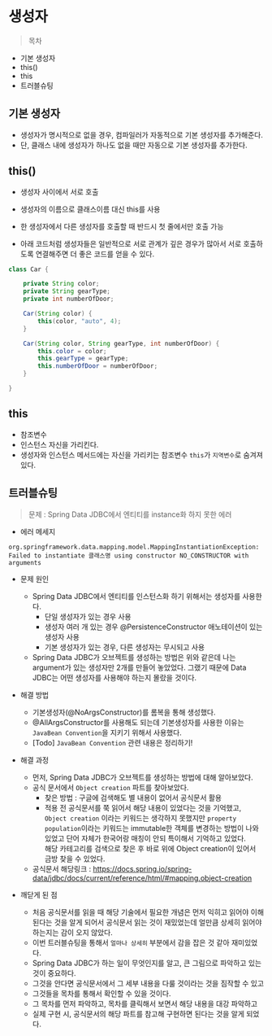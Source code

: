 # 생성자

> 목차
- 기본 생성자
- this()
- this
- 트러블슈팅


## 기본 생성자
- 생성자가 명시적으로 없을 경우, 컴파일러가 자동적으로 기본 생성자를 추가해준다.
- 단, 클래스 내에 생성자가 하나도 없을 때만 자동으로 기본 생성자를 추가한다.

## this()
- 생성자 사이에서 서로 호출
- 생성자의 이름으로 클래스이름 대신 this를 사용
- 한 생성자에서 다른 생성자를 호출할 때 반드시 첫 줄에서만 호출 가능

- 아래 코드처럼 생성자들은 일반적으로 서로 관계가 깊은 경우가 많아서 서로 호출하도록 연결해주면 더 좋은 코드를 얻을 수 있다. 
```java
class Car {

    private String color;
    private String gearType;
    private int numberOfDoor;

    Car(String color) {
        this(color, "auto", 4);
    }

    Car(String color, String gearType, int numberOfDoor) {
        this.color = color;
        this.gearType = gearType;
        this.numberOfDoor = numberOfDoor;
    }

}
```

## this
- 참조변수 
- 인스턴스 자신을 가리킨다.
- 생성자와 인스턴스 메서드에는 자신을 가리키는 참조변수 `this`가 `지역변수`로 숨겨져 있다.


## 트러블슈팅

> 문제 : Spring Data JDBC에서 엔티티를 instance화 하지 못한 에러 

- 에러 메세지  
```
org.springframework.data.mapping.model.MappingInstantiationException: 
Failed to instantiate 클래스명 using constructor NO_CONSTRUCTOR with arguments 
```

- 문제 원인
  - Spring Data JDBC에서 엔티티를 인스턴스화 하기 위해서는 생성자를 사용한다.
    - 단일 생성자가 있는 경우 사용
    - 생성자 여러 개 있는 경우 @PersistenceConstructor 애노테이션이 있는 생성자 사용
    - 기본 생성자가 있는 경우, 다른 생성자는 무시되고 사용
  - Spring Data JDBC가 오브젝트를 생성하는 방법은 위와 같은데 나는 argument가 있는 생성자만 2개를 만들어 놓았었다. 
  그랬기 때문에 Data JDBC는 어떤 생성자를 사용해야 하는지 몰랐을 것이다.

- 해결 방법
  - 기본생성자(@NoArgsConstructor)를 롬복을 통해 생성했다. 
  - @AllArgsConstructor를 사용해도 되는데 기본생성자를 사용한 이유는 `JavaBean Convention`을 지키기 위해서 사용했다.
  - [Todo] `JavaBean Convention` 관련 내용은 정리하기!
  
- 해결 과정
  - 먼저, Spring Data JDBC가 오브젝트를 생성하는 방법에 대해 알아보았다.
  - 공식 문서에서 `Object creation` 파트를 찾아보았다.
    - 찾은 방법 : 구글에 검색해도 별 내용이 없어서 공식문서 활용
    - 적용 전 공식문서를 쭉 읽어서 해당 내용이 있었다는 것을 기억했고,       
    `Object creation` 이라는 키워드는 생각하지 못했지만 `property population`이라는 키워드는 
    immutable한 객체를 변경하는 방법이 나와 있었고 단어 자체가 한국어랑 매칭이 안되 특이해서 기억하고 있었다.    
    해당 카테고리를 검색으로 찾은 후 바로 위에 Object creation이 있어서 금방 찾을 수 있었다.     
  - 공식문서 해당링크 : https://docs.spring.io/spring-data/jdbc/docs/current/reference/html/#mapping.object-creation

- 깨닫게 된 점
  - 처음 공식문서를 읽을 때 해당 기술에서 필요한 개념은 먼저 익히고 읽어야 이해 된다는 것을 알게 되어서 공식문서 읽는 것이 재밌었는데 얼만큼 상세히 읽어야 하는지는 감이 오지 않았다.
  - 이번 트러블슈팅을 통해서 `얼마나 상세히` 부분에서 감을 잡은 것 같아 재미있었다.
  - Spring Data JDBC가 하는 일이 무엇인지를 알고, 큰 그림으로 파악하고 있는 것이 중요하다.
  - 그것을 안다면 공식문서에서 그 세부 내용을 다룰 것이라는 것을 짐작할 수 있고
  - 그것들을 목차를 통해서 확인할 수 있을 것이다.
  - 그 목차를 먼저 파악하고, 목차를 클릭해서 보면서 해당 내용을 대강 파악하고
  - 실제 구현 시, 공식문서의 해당 파트를 참고해 구현하면 된다는 것을 알게 되었다.
